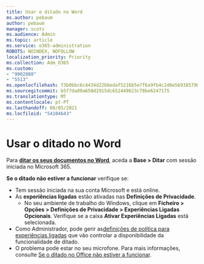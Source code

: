 ```yaml
---
title: Usar o ditado no Word
ms.author: pebaum
author: pebaum
manager: scotv
ms.audience: Admin
ms.topic: article
ms.service: o365-administration
ROBOTS: NOINDEX, NOFOLLOW
localization_priority: Priority
ms.collection: Adm_O365
ms.custom:
- "9002888"
- "5513"
ms.openlocfilehash: f3b0bbc6c4434d22bbedaf5216b5e7f6a9fb4c2d8e569385796e0da6732fe21a
ms.sourcegitcommit: b5f7da89a650d2915dc652449623c78be6247175
ms.translationtype: MT
ms.contentlocale: pt-PT
ms.lasthandoff: 08/05/2021
ms.locfileid: "54104643"
---
```

# <a name="use-dictation-in-word"></a>Usar o ditado no Word

Para **[ditar os seus documentos no Word](https://support.office.com/article/dictate-your-documents-in-word-3876e05f-3fcc-418f-b8ab-db7ce0d11d3c)**, aceda a **Base > Ditar** com sessão iniciada no Microsoft 365.

**Se o ditado não estiver a funcionar** verifique se:

- Tem sessão iniciada na sua conta Microsoft e está online.
- As **experiências ligadas** estão ativadas nas **Definições de Privacidade**. 
    - No seu ambiente de trabalho do Windows, clique em **Ficheiro > Opções > Definições de Privacidade > Experiências Ligadas Opcionais**. Verifique se a caixa **Ativar Experiências Ligadas** está selecionada.
- Como Administrador, pode gerir as[definições de política para experiências ligadas](https://docs.microsoft.com/deployoffice/privacy/manage-privacy-controls#policy-settings-for-connected-experiences) que vão controlar a disponibilidade da funcionalidade de ditado.
- O problema pode estar no seu microfone. Para mais informações, consulte [Se o ditado no Office não estiver a funcionar](https://support.office.com/article/If-dictation-in-Office-isn-t-working-3a740b4a-19d5-461c-b59a-d82172707fd4#OfficeVersion=Web).
